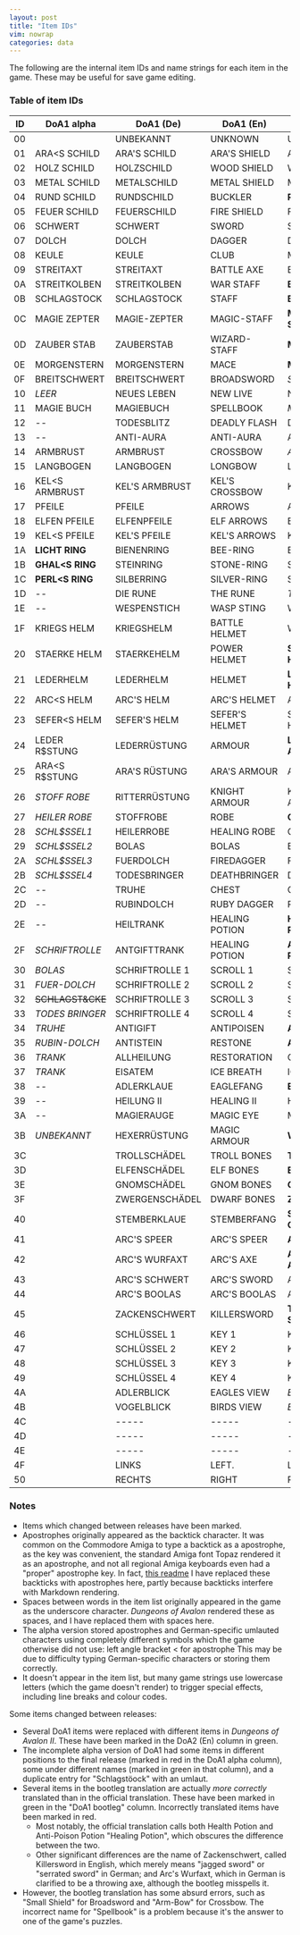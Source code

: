 ```yaml
---
layout: post
title: "Item IDs"
vim: nowrap
categories: data
---
```


The following are the internal item IDs and name strings for each item in the
game. These may be useful for save game editing.

### Table of item IDs

| ID |  DoA1 alpha              | DoA1 (De)          | DoA1 (En)        |   DoA1 bootleg      | DoA2 (De)             | DoA2 (En)           |
|----|--------------------------|--------------------|------------------|---------------------|-----------------------|---------------------|
| 00 |                          | UNBEKANNT          | UNKNOWN          |   UNKNOWN           | UNBEKANNT             | UNKNOWN             |
| 01 |  ARA&lt;S SCHILD         | ARA'S SCHILD       | ARA'S SHIELD     |   ARA'S SHIELD      | ARA'S SCHILD          | ARA'S SHIELD        |
| 02 |  HOLZ SCHILD             | HOLZSCHILD         | WOOD SHIELD      |   WOODSHIELD        | HOLZSCHILD            | WOOD SHIELD         |
| 03 |  METAL SCHILD            | METALSCHILD        | METAL SHIELD     |   METALSHIELD       | METALSCHILD           | METAL SHIELD        |
| 04 |  RUND SCHILD             | RUNDSCHILD         | BUCKLER          | __ROUNDSHIELD__     | RUNDSCHILD            | BUCKLER             |
| 05 |  FEUER SCHILD            | FEUERSCHILD        | FIRE SHIELD      |   FIRESHIELD        | FEUERSCHILD           | FIRE SHIELD         |
| 06 |  SCHWERT                 | SCHWERT            | SWORD            |   SWORD             | SCHWERT               | SWORD               |
| 07 |  DOLCH                   | DOLCH              | DAGGER           |   DAGGER            | DOLCH                 | DAGGER              |
| 08 |  KEULE                   | KEULE              | CLUB             |   MACE              | KRIEGSHAMMER          |__WARHAMMER__        |
| 09 |  STREITAXT               | STREITAXT          | BATTLE AXE       |   BATTLE-AXE        | STREITAXT             | BATTLE AXE          |
| 0A |  STREITKOLBEN            | STREITKOLBEN       | WAR STAFF        | __BATTLE-MACE__     | STREITKOLBEN          |__WARSTAFF__         |
| 0B |  SCHLAGSTOCK             | SCHLAGSTOCK        | STAFF            | __BATON__           | DRACHENFIGUR          |__DRAGONFIGURE__     |
| 0C |  MAGIE ZEPTER            | MAGIE-ZEPTER       | MAGIC-STAFF      | __MAGIC-SCEPTER__   | DRACHENSTEIN          |__DRAGONSTONE__      |
| 0D |  ZAUBER STAB             | ZAUBERSTAB         | WIZARD-STAFF     | __MAGIC-WAND__      | DIAMANT               |__DIAMOND__          |
| 0E |  MORGENSTERN             | MORGENSTERN        | MACE             | __MORNING STAR__    | MORGENSTERN           | MACE                |
| 0F |  BREITSCHWERT            | BREITSCHWERT       | BROADSWORD       |  _SMALL-SHIELD_     | BREITSCHWERT          | BROADSWORD          |
| 10 | _LEER_                   | NEUES LEBEN        | NEW LIVE         |   NEW LIVE          | NEUES LEBEN           | NEW LIVE            |
| 11 |  MAGIE BUCH              | MAGIEBUCH          | SPELLBOOK        |  _MAGICBOOK_        | MAGIEBUCH             | SPELLBOOK           |
| 12 | _--_                     | TODESBLITZ         | DEADLY FLASH     |   DEATH-FLASH       | TODESBLITZ            | DEADLY FLASH        |
| 13 | _--_                     | ANTI-AURA          | ANTI-AURA        |   ANTI-AURA         | ANTI-AURA             | ANTI-AURA           |
| 14 |  ARMBRUST                | ARMBRUST           | CROSSBOW         |  _ARM-BOW_          | ARMBRUST              | CROSSBOW            |
| 15 |  LANGBOGEN               | LANGBOGEN          | LONGBOW          |   LONGBOW           | LANGBOGEN             | LONGBOW             |
| 16 |  KEL&lt;S ARMBRUST       | KEL'S ARMBRUST     | KEL'S CROSSBOW   |   KEL'S ARMBOW      | KEL'S ARMBRUST        | KEL'S CROSSBOW      |
| 17 |  PFEILE                  | PFEILE             | ARROWS           |   ARROWS            | PFEILE                | ARROWS              |
| 18 |  ELFEN PFEILE            | ELFENPFEILE        | ELF ARROWS       |   ELF-ARROWS        | ELFENPFEILE           | ELF ARROWS          |
| 19 |  KEL&lt;S PFEILE         | KEL'S PFEILE       | KEL'S ARROWS     |   KEL'S ARROWS      | KEL'S PFEILE          | KEL'S ARROWS        |
| 1A |__LICHT RING__            | BIENENRING         | BEE-RING         |   BEE-RING          | BIENENRING            | BEE-RING            |
| 1B |__GHAL&lt;S RING__        | STEINRING          | STONE-RING       |   STONE-RING        | STEINRING             | STONE-RING          |
| 1C |__PERL&lt;S RING__        | SILBERRING         | SILVER-RING      |   SILVER-RING       | SILBERRING            | SILVER-RING         |
| 1D | _--_                     | DIE RUNE           | THE RUNE         |  _THE RUNES_        | ----                  | _----_              |
| 1E | _--_                     | WESPENSTICH        | WASP STING       |   WASP'S STING      | WESPENSTICH           | WASP STING          |
| 1F |  KRIEGS HELM             | KRIEGSHELM         | BATTLE HELMET    |   WAR HELMET        | KRIEGSHELM            | BATTLE HELMET       |
| 20 |  STAERKE HELM            | STAERKEHELM        | POWER HELMET     | __STRONG HELMET__   | STAERKEHELM           | POWER HELMET        |
| 21 |  LEDERHELM               | LEDERHELM          | HELMET           | __LEATHER HELMET__  | LEDERHELM             | HELMET              |
| 22 |  ARC&lt;S HELM           | ARC'S HELM         | ARC'S HELMET     |   ARC'S HELMET      | ARC'S HELM            | ARC'S HELMET        |
| 23 |  SEFER&lt;S HELM         | SEFER'S HELM       | SEFER'S HELMET   |   SEFER'S HELMET    | SEFER'S HELM          | SEFER'S HELMET      |
| 24 |  LEDER R$STUNG           | LEDERR&Uuml;STUNG  | ARMOUR           | __LEATHER-ARMOR__   | LEDERR&Uuml;STUNG     | ARMOUR              |
| 25 |  ARA&lt;S R$STUNG        | ARA'S R&Uuml;STUNG | ARA'S ARMOUR     |   ARA'S ARMOR       | ARA'S R&Uuml;STUNG    | ARA'S ARMOUR        |
| 26 | _STOFF ROBE_             | RITTERR&Uuml;STUNG | KNIGHT ARMOUR    |   KNIGHT-ARMOR      | RITTERR&Uuml;STUNG    | KNIGHT ARMOUR       |
| 27 | _HEILER ROBE_            | STOFFROBE          | ROBE             | __CLOTH-ROBE__      | STOFFROBE             | ROBE                |
| 28 | _SCHL$SSEL1_             | HEILERROBE         | HEALING ROBE     |   CLERIC-ROBE       | HEILERROBE            | HEALING ROBE        |
| 29 | _SCHL$SSEL2_             | BOLAS              | BOLAS            |   BOLAS             | BOLAS                 | BOLAS               |
| 2A | _SCHL$SSEL3_             | FUERDOLCH          | FIREDAGGER       |   FIRE-DAGGER       | FUERDOLCH             | FIREDAGGER          |
| 2B | _SCHL$SSEL4_             | TODESBRINGER       | DEATHBRINGER     |   DEATHBRINGER      | TODESBRINGER          | DEATHBRINGER        |
| 2C | _--_                     | TRUHE              | CHEST            |   CHEST             | TRUHE                 | CHEST               |
| 2D | _--_                     | RUBINDOLCH         | RUBY DAGGER      |   RUBY-DAGGER       | DRACHENT&Ouml;TER     |__DRAGONSLAYER__     |
| 2E | _--_                     | HEILTRANK          | HEALING POTION   | __HEALTH POTION__   | HEILTRANK             | HEALING POTION      |
| 2F | _SCHRIFTROLLE_           | ANTGIFTTRANK       | HEALING POTION   | __ANTPOISON POTION__| ANTGIFTTRANK          | HEALING POTION      |
| 30 | _BOLAS_                  | SCHRIFTROLLE 1     | SCROLL 1         |   SCROLL 1          | SCHRIFTROLLE 1        | SCROLL 1            |
| 31 | _FUER-DOLCH_             | SCHRIFTROLLE 2     | SCROLL 2         |   SCROLL 2          | SCHRIFTROLLE 2        | SCROLL 2            |
| 32 |~~SCHLAGST&amp;CKE~~      | SCHRIFTROLLE 3     | SCROLL 3         |   SCROLL 3          | SCHRIFTROLLE 3        | SCROLL 3            |
| 33 | _TODES BRINGER_          | SCHRIFTROLLE 4     | SCROLL 4         |   SCROLL 4          | PASSIERSCHEIN         |__PERMISSION__       |
| 34 | _TRUHE_                  | ANTIGIFT           | ANTIPOISEN       | __ANTI-POISON__     | ANTIGIFT              | ANTIPOISEN          |
| 35 | _RUBIN-DOLCH_            | ANTISTEIN          | RESTONE          | __ANTI-STONE__      | ANTISTEIN             | RESTONE             |
| 36 | _TRANK_                  | ALLHEILUNG         | RESTORATION      |   CURE ALL          | ALLHEILUNG            | RESTORATION         |
| 37 | _TRANK_                  | EISATEM            | ICE BREATH       |   ICE-BREATH        | EISATEM               | ICE BREATH          |
| 38 | _--_                     | ADLERKLAUE         | EAGLEFANG        | __EAGLE-CLAW__      | ADLERKLAUE            | EAGLEFANG           |
| 39 | _--_                     | HEILUNG II         | HEALING II       |   HEALING II        | HEILUNG II            | HEALING II          |
| 3A | _--_                     | MAGIERAUGE         | MAGIC EYE        |   MAGICAN-EYE       | MAGIERAUGE            | MAGIC EYE           |
| 3B | _UNBEKANNT_              | HEXERR&Uuml;STUNG  | MAGIC ARMOUR     | __WIZARDARMOR__     | HEXERR&Uuml;STUNG     | MAGIC ARMOUR        |
| 3C |                          | TROLLSCH&Auml;DEL  | TROLL BONES      | __TROLL SKULL__     | FLINT                 |__FLINT__            |
| 3D |                          | ELFENSCH&Auml;DEL  | ELF BONES        | __ELF SKULL__       | RAHVEN                |__RAHVEN__           |
| 3E |                          | GNOMSCH&Auml;DEL   | GNOM BONES       | __GNOME SKULL__     | -----                 |_----_               |
| 3F |                          | ZWERGENSCH&Auml;DEL| DWARF BONES      | __ZWERK SKULL__     | -----                 |_----_               |
| 40 |                          | STEMBERKLAUE       | STEMBERFANG      | __STEMBER-CLAW__    | STEMBERKLAUE          | STEMBERFANG         |
| 41 |                          | ARC'S SPEER        | ARC'S SPEER      | __ARC'S SPEAR__     | ARC'S SPEER           | ARC'S SPEER         |
| 42 |                          | ARC'S WURFAXT      | ARC'S AXE        | __ARC'S TROW-AXE__  | ARC'S WURFAXT         | ARC'S AXE           |
| 43 |                          | ARC'S SCHWERT      | ARC'S SWORD      |   ARC'S SWORD       | ARC'S SCHWERT         | ARC'S SWORD         |
| 44 |                          | ARC'S BOOLAS       | ARC'S BOOLAS     |   ARC'S BOOLAS      | ARC'S BOOLAS          | ARC'S BOOLAS        |
| 45 |                          | ZACKENSCHWERT      | KILLERSWORD      | __TOOTH-SWORD__     | ZACKENSCHWERT         | KILLERSWORD         |
| 46 |                          | SCHL&Uuml;SSEL 1   | KEY 1            |   KEY 1             | SCHL&Uuml;SSEL 1      | KEY 1               |
| 47 |                          | SCHL&Uuml;SSEL 2   | KEY 2            |   KEY 2             | SCHL&Uuml;SSEL 2      | KEY 2               |
| 48 |                          | SCHL&Uuml;SSEL 3   | KEY 3            |   KEY 3             | SCHL&Uuml;SSEL 3      | KEY 3               |
| 49 |                          | SCHL&Uuml;SSEL 4   | KEY 4            |   KEY 4             | SCHL&Uuml;SSEL 4      | KEY 4               |
| 4A |                          | ADLERBLICK         | EAGLES VIEW      |  _EAGLE-EYE_        | ADLERBLICK            | EAGLES VIEW         |
| 4B |                          | VOGELBLICK         | BIRDS VIEW       |  _BIRD-EYE_         | VOGELBLICK            | BIRDS VIEW          |
| 4C |                          | -----              | -----            |   -----             | FALKENFEDER           |__LEVITATION__       |
| 4D |                          | -----              | -----            |   -----             | MAGIEKILLER           |__KILLMAGIC__        |
| 4E |                          | -----              | -----            |   -----             | ENT. FALLE            |__DISARM TRAP__      |
| 4F |                          | LINKS              | LEFT.            |   LEFT              | LINKS                 | LEFT                |
| 50 |                          | RECHTS             | RIGHT            |   RIGHT             | RECHTS                | RIGHT               |

### Notes

- Items which changed between releases have been marked.
- Apostrophes originally appeared as the backtick character. It was common on
  the Commodore Amiga to type a backtick as a apostrophe, as the key was
  convenient, the standard Amiga font Topaz rendered it as an apostrophe, and
  not all regional Amiga keyboards even had a "proper" apostrophe key.
  In fact,
  [this readme](http://aminet.net/package/game/2play/tank_attack)
  I have replaced these backticks with apostrophes here, partly because
  backticks interfere with Markdown rendering.
- Spaces between words in the item list originally appeared in the game as the
  underscore character. _Dungeons of Avalon_ rendered these as spaces, and I
  have replaced them with spaces here.
- The alpha version stored apostrophes and German-specific umlauted characters
  using completely different symbols which the game otherwise did not use:
  left angle bracket &lt; for apostrophe
  This may be due to difficulty typing German-specific characters or storing
  them correctly.
- It doesn't appear in the item list, but many game strings use lowercase
  letters (which the game doesn't render) to trigger special effects, including
  line breaks and colour codes.

Some items changed between releases:

- Several DoA1 items were replaced with different items in _Dungeons of Avalon
  II_. These have been marked in the DoA2 (En) column in green.
- The incomplete alpha version of DoA1 had some items in different positions to
  the final release (marked in red in the DoA1 alpha column), some under
  different names (marked in green in that column), and a duplicate entry for
  "Schlagst&ouml;ock" with an umlaut.
- Several items in the bootleg translation are actually _more correctly_
  translated than in the official translation. These have been marked in green
  in the "DoA1 bootleg" column. Incorrectly translated items have been marked
  in red.
  - Most notably, the official translation calls both Health Potion and
  Anti-Poison Potion "Healing Potion", which obscures the difference between the
  two.
  - Other significant differences are the name of Zackenschwert, called
  Killersword in English, which merely means "jagged sword" or "serrated sword"
  in German; and Arc's Wurfaxt, which in German is clarified to be a throwing
  axe, although the bootleg misspells it.
- However, the bootleg translation has some absurd errors, such as "Small
  Shield" for Broadsword and "Arm-Bow" for Crossbow. The incorrect name for
  "Spellbook" is a problem because it's the answer to one of the game's puzzles.
